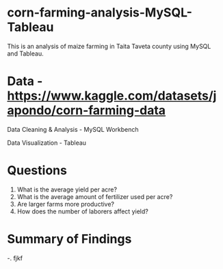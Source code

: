 # corn-farming-analysis-MySQL-Tableau
This is an analysis of maize farming in Taita Taveta county using MySQL and Tableau.

# Data - https://www.kaggle.com/datasets/japondo/corn-farming-data

Data Cleaning & Analysis - MySQL Workbench

Data Visualization - Tableau

# Questions
1. What is the average yield per acre?
2. What is the average amount of fertilizer used per acre?
3. Are larger farms more productive?
4. How does the number of laborers affect yield?

# Summary of Findings
-. fjkf
